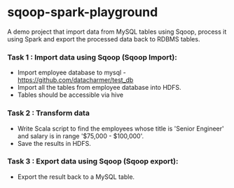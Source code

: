 # sqoop-spark-playground

A demo project that import data from MySQL tables using Sqoop, process it using Spark and export the processed data back to RDBMS tables.

### Task 1 : Import data using Sqoop (Sqoop Import):
- Import employee database to mysql - https://github.com/datacharmer/test_db
- Import all the tables from employee database into HDFS.
- Tables should be accessible via hive

### Task 2 : Transform data
- Write Scala script to find the employees whose title is 'Senior Engineer' and salary is in range '$75,000 - $100,000'.
- Save the results in HDFS.

### Task 3 : Export data using Sqoop (Sqoop export):
- Export the result back to a MySQL table.
